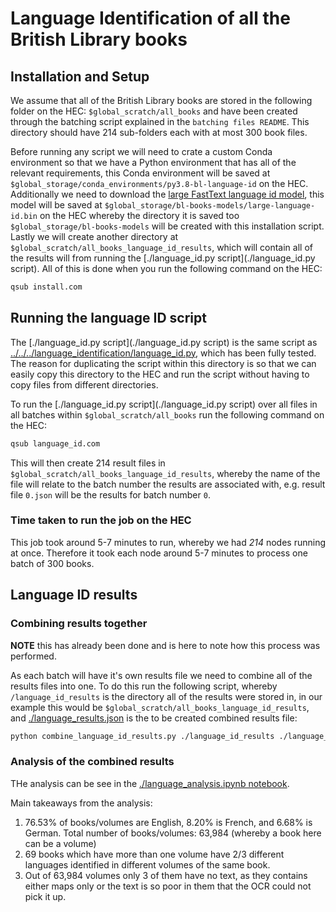 # Language Identification of all the British Library books

## Installation and Setup

We assume that all of the British Library books are stored in the following folder on the HEC: `$global_scratch/all_books` and have been created through the batching script explained in the `batching files README`. This directory should have 214 sub-folders each with at most 300 book files.

Before running any script we will need to crate a custom Conda environment so that we have a Python environment that has all of the relevant requirements, this Conda environment will be saved at `$global_storage/conda_environments/py3.8-bl-language-id` on the HEC. Additionally we need to download the [large FastText language id model](https://fasttext.cc/docs/en/language-identification.html), this model will be saved at `$global_storage/bl-books-models/large-language-id.bin` on the HEC whereby the directory it is saved too `$global_storage/bl-books-models` will be created with this installation script. Lastly we will create another directory at `$global_scratch/all_books_language_id_results`, which will contain all of the results will from running the [./language_id.py script](./language_id.py script). All of this is done when you run the following command on the HEC:

``` bash
qsub install.com
```

## Running the language ID script

The [./language_id.py script](./language_id.py script) is the same script as [../../../language_identification/language_id.py](../../../language_identification/language_id.py), which has been fully tested. The reason for duplicating the script within this directory is so that we can easily copy this directory to the HEC and run the script without having to copy files from different directories.

To run the [./language_id.py script](./language_id.py script) over all files in all batches within `$global_scratch/all_books` run the following command on the HEC:

``` bash
qsub language_id.com
```

This will then create 214 result files in `$global_scratch/all_books_language_id_results`, whereby the name of the file will relate to the batch number the results are associated with, e.g. result file `0.json` will be the results for batch number `0`.


### Time taken to run the job on the HEC

This job took around 5-7 minutes to run, whereby we had *214* nodes running at once. Therefore it took each node around 5-7 minutes to process one batch of 300 books.

## Language ID results

### Combining results together

**NOTE** this has already been done and is here to note how this process was performed.

As each batch will have it's own results file we need to combine all of the results files into one. To do this run the following script, whereby `/language_id_results` is the directory all of the results were stored in, in our example this would be `$global_scratch/all_books_language_id_results`, and [./language_results.json](./language_results.json) is the to be created combined results file:

``` bash
python combine_language_id_results.py ./language_id_results ./language_results.json
```

### Analysis of the combined results

THe analysis can be see in the [./language_analysis.ipynb notebook](./language_analysis.ipynb).

Main takeaways from the analysis:

1. 76.53% of books/volumes are English, 8.20% is French, and 6.68% is German. Total number of books/volumes: 63,984 (whereby a book here can be a volume)
2. 69 books which have more than one volume have 2/3 different languages identified in different volumes of the same book.
3. Out of 63,984 volumes only 3 of them have no text, as they contains either maps only or the text is so poor in them that the OCR could not pick it up.